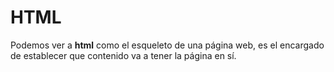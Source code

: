 
# HTML
Podemos ver a **html** como el esqueleto de una página web, es el encargado de establecer que contenido va a tener la página en sí. 
